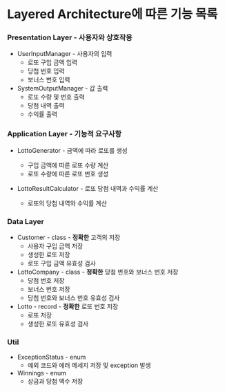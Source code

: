 # Layered Architecture에 따른 기능 목록

### Presentation Layer - 사용자와 상호작용

- UserInputManager - 사용자의 입력
  - 로또 구입 금액 입력
  - 당첨 번호 입력
  - 보너스 번호 입력
- SystemOutputManager - 값 출력
  - 로또 수량 및 번호 출력
  - 당첨 내역 출력
  - 수익률 출력

### Application Layer - 기능적 요구사항

- LottoGenerator - 금액에 따라 로또를 생성
  - 구입 금액에 따른 로또 수량 계산
  - 로또 수량에 따른 로또 번호 생성

- LottoResultCalculator - 로또 당첨 내역과 수익률 계산
  - 로또의 당첨 내역와 수익률 계산

### Data Layer
- Customer - class - **정확한** 고객의 저장
  - 사용자 구입 금액 저장
  - 생성한 로또 저장
  - 로또 구입 금액 유효성 검사
- LottoCompany - class - **정확한** 당첨 번호와 보너스 번호 저장
  - 당첨 번호 저장
  - 보너스 번호 저장
  - 당첨 번호와 보너스 번호 유효성 검사
- Lotto - record - **정확한** 로또 번호 저장
  - 로또 저장
  - 생성한 로또 유효성 검사

### Util

- ExceptionStatus - enum
  - 예외 코드와 에러 메세지 저장 및 exception 발생
- Winnings - enum
  - 상금과 당첨 액수 저장